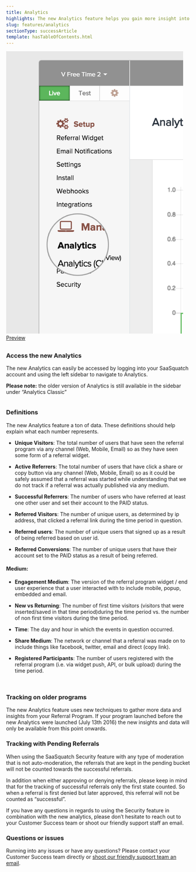 ```yaml
---
title: Analytics
highlights: The new Analytics feature helps you gain more insight into your referrals and participants. This document provides more info on the different terms and explains some of the main features this new Analytics feature brings to the SaaSquatch platform. 
slug: features/analytics
sectionType: successArticle
template: hasTableOfContents.html
---
```


<div style="float: left; margin: 0 20px 30px 0">
<a class="docs-lightbox" href="/assets/images/analytics-navigation.jpg" data-lightbox="analytics-navigation">
    <img class="example-image" src="/assets/images/analytics-navigation.jpg" alt="Where to find the new analytics">
    <div><i class="fa fa-eye"></i> Preview</div>
</a>
</div>

### Access the new Analytics

The new Analytics can easily be accessed by logging into your SaaSquatch account and using the left sidebar to navigate to Analytics.

**Please note:** the older version of Analytics is still available in the sidebar under “Analytics Classic”

<div class="break" style="clear: both;"></div>

### Definitions 
The new Analytics feature a ton of data. These definitions should help explain what each number represents. 

* **Unique Visitors**: The total number of users that have seen the referral program via any channel (Web, Mobile, Email) so as they have seen some form of a referral widget.

* **Active Referrers**: The total number of users that have click a share or copy button via any channel (Web, Mobile, Email) so as it could be safely assumed that a referral was started while understanding that we do not track if a referral was actually published via any medium.  

* **Successful Referrers**: The number of users who have referred at least one other user and set their account to the PAID status. 

* **Referred Visitors**: The number of unique users, as determined by ip address, that clicked a referral link during the time period in question. 

* **Referred users**: The number of unique users that signed up as a result of being referred based on user id. 

* **Referred Conversions**: The number of unique users that have their account set to the PAID status as a result of being referred.

#### Medium:

* **Engagement Medium**: The version of the referral program widget / end user experience that a user interacted with to include mobile, popup, embedded and email.  

* **New vs Returning**: The number of first time visitors (visitors that were inserted/saved in that time period)during the time period vs. the number of non first time visitors during the time period.  

* **Time**: The day and hour in which the events in question occurred. 

* **Share Medium**: The network or channel that a referral was made on to include things like facebook, twitter, email and direct (copy link). 

* **Registered Participants**: The number of users registered with the referral program (i.e. via widget push, API, or bulk upload) during the time period.

<br />

### Tracking on older programs
The new Analytics feature uses new techniques to gather more data and insights from your Referral Program. If your program launched before the new Analytics were launched (July 13th 2016) the new insights and data will only be available from this point onwards. 

### Tracking with Pending Referrals
When using the SaaSquatch Security feature with any type of moderation that is not auto-moderation, the referrals that are kept in the pending bucket will not be counted towards the successful referrals.

In addition when either approving or denying referrals, please keep in mind that for the tracking of successful referrals only the first state counted. So when a referral is first denied but later approved, this referral will not be counted as “successful”. 

If you have any questions in regards to using the Security feature in combination with the new analytics, please don’t hesitate to reach out to your Customer Success team or shoot our friendly support staff an email. 

### Questions or issues
Running into any issues or have any questions? Please contact your Customer Success team directly or [shoot our friendly support team an email](mailto:support@saasquat.ch).  